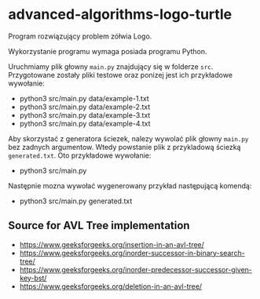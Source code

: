# advanced-algorithms-logo-turtle

Program rozwiązujący problem zółwia Logo.

Wykorzystanie programu wymaga posiada programu Python. 

Uruchmiamy plik głowny `main.py` znajdujący się w folderze `src`. Przygotowane zostały pliki testowe oraz ponizej jest ich przykładowe wywołanie:

- python3 src/main.py data/example-1.txt
- python3 src/main.py data/example-2.txt
- python3 src/main.py data/example-3.txt
- python3 src/main.py data/example-4.txt

Aby skorzystać z generatora ściezek, nalezy wywolać plik głowny `main.py` bez zadnych argumentow. Wtedy powstanie plik z przykladową ściezką `generated.txt`. Oto przykładowe wywołanie:

- python3 src/main.py

Następnie mozna wywołać wygenerowany przykład następującą komendą:

- python3 src/main.py generated.txt

## Source for AVL Tree implementation

- https://www.geeksforgeeks.org/insertion-in-an-avl-tree/
- https://www.geeksforgeeks.org/inorder-successor-in-binary-search-tree/
- https://www.geeksforgeeks.org/inorder-predecessor-successor-given-key-bst/
- https://www.geeksforgeeks.org/deletion-in-an-avl-tree/
